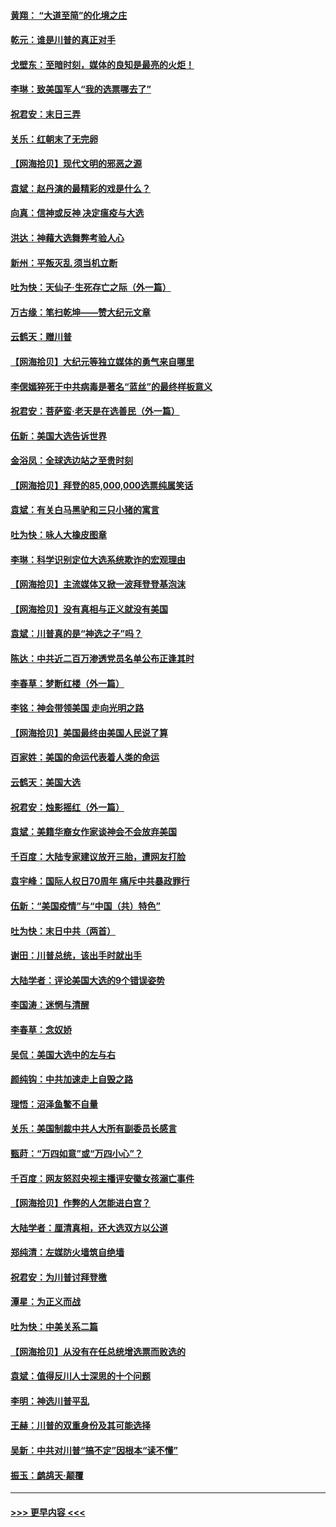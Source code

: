 #### [黄翔： “大道至简”的化境之庄](../pages/nsc993/n12637541.md?t=12230551) 
#### [乾元：谁是川普的真正对手](../pages/nsc993/n12637090.md?t=12230551) 
#### [戈壁东：至暗时刻，媒体的良知是最亮的火炬！](../pages/nsc993/n12637042.md?t=12230551) 
#### [李琳：致美国军人“我的选票哪去了”](../pages/nsc993/n12635351.md?t=12230551) 
#### [祝君安：末日三弄](../pages/nsc993/n12635324.md?t=12230551) 
#### [关乐：红朝末了无完卵](../pages/nsc993/n12635315.md?t=12230551) 
#### [【网海拾贝】现代文明的邪恶之源](../pages/nsc993/n12634425.md?t=12230551) 
#### [袁斌：赵丹演的最精彩的戏是什么？](../pages/nsc993/n12633316.md?t=12230551) 
#### [向真：信神或反神 决定瘟疫与大选](../pages/nsc993/n12632710.md?t=12230551) 
#### [洪达：神藉大选舞弊考验人心](../pages/nsc993/n12631962.md?t=12230551) 
#### [新州：平叛灭乱  须当机立断](../pages/nsc993/n12631946.md?t=12230551) 
#### [吐为快：天仙子‧生死存亡之际（外一篇）](../pages/nsc993/n12631927.md?t=12230551) 
#### [万古缘：笔扫乾坤——赞大纪元文章](../pages/nsc993/n12631922.md?t=12230551) 
#### [云鹤天：赠川普](../pages/nsc993/n12631823.md?t=12230551) 
#### [【网海拾贝】大纪元等独立媒体的勇气来自哪里](../pages/nsc993/n12629961.md?t=12230551) 
#### [李偲嫣猝死于中共病毒是著名“蓝丝”的最终样板意义](../pages/nsc993/n12628812.md?t=12230551) 
#### [祝君安：菩萨蛮·老天是在选善民（外一篇）](../pages/nsc993/n12628793.md?t=12230551) 
#### [伍新：美国大选告诉世界](../pages/nsc993/n12628768.md?t=12230551) 
#### [金浴凤：全球选边站之至贵时刻](../pages/nsc993/n12627318.md?t=12230551) 
#### [【网海拾贝】拜登的85,000,000选票纯属笑话](../pages/nsc993/n12626569.md?t=12230551) 
#### [袁斌：有关白马黑驴和三只小猪的寓言](../pages/nsc993/n12626198.md?t=12230551) 
#### [吐为快：咏人大橡皮图章](../pages/nsc993/n12624470.md?t=12230551) 
#### [李琳：科学识别定位大选系统欺诈的宏观理由](../pages/nsc993/n12624340.md?t=12230551) 
#### [【网海拾贝】主流媒体又掀一波拜登登基泡沫](../pages/nsc993/n12624000.md?t=12230551) 
#### [【网海拾贝】没有真相与正义就没有美国](../pages/nsc993/n12621885.md?t=12230551) 
#### [袁斌：川普真的是“神选之子”吗？](../pages/nsc993/n12621749.md?t=12230551) 
#### [陈达：中共近二百万渗透党员名单公布正逢其时](../pages/nsc993/n12620870.md?t=12230551) 
#### [李春草：梦断红楼（外一篇）](../pages/nsc993/n12619122.md?t=12230551) 
#### [李铭：神会带领美国 走向光明之路](../pages/nsc993/n12618584.md?t=12230551) 
#### [【网海拾贝】美国最终由美国人民说了算](../pages/nsc993/n12617255.md?t=12230551) 
#### [百家姓：美国的命运代表着人类的命运](../pages/nsc993/n12615838.md?t=12230551) 
#### [云鹤天：美国大选](../pages/nsc993/n12615994.md?t=12230551) 
#### [祝君安：烛影摇红（外一篇）](../pages/nsc993/n12615975.md?t=12230551) 
#### [袁斌：美籍华裔女作家谈神会不会放弃美国](../pages/nsc993/n12615263.md?t=12230551) 
#### [千百度：大陆专家建议放开三胎，遭网友打脸](../pages/nsc993/n12614456.md?t=12230551) 
#### [袁宇峰：国际人权日70周年 痛斥中共暴政罪行](../pages/nsc993/n12611965.md?t=12230551) 
#### [伍新：“美国疫情”与“中国（共）特色”](../pages/nsc993/n12611463.md?t=12230551) 
#### [吐为快：末日中共（两首）](../pages/nsc993/n12611461.md?t=12230551) 
#### [谢田：川普总统，该出手时就出手](../pages/nsc993/n12610905.md?t=12230551) 
#### [大陆学者：评论美国大选的9个错误姿势](../pages/nsc993/n12609586.md?t=12230551) 
#### [李国涛：迷惘与清醒](../pages/nsc993/n12607532.md?t=12230551) 
#### [李春草：念奴娇](../pages/nsc993/n12607083.md?t=12230551) 
#### [吴侃：美国大选中的左与右](../pages/nsc993/n12607054.md?t=12230551) 
#### [颜纯钩：中共加速走上自毁之路](../pages/nsc993/n12606473.md?t=12230551) 
#### [理悟：沼泽鱼鳖不自量](../pages/nsc993/n12606454.md?t=12230551) 
#### [关乐：美国制裁中共人大所有副委员长感言](../pages/nsc993/n12606442.md?t=12230551) 
#### [甄莳：“万四如意”或“万四小心”？](../pages/nsc993/n12606091.md?t=12230551) 
#### [千百度：网友怒怼央视主播评安徽女孩溺亡事件](../pages/nsc993/n12605370.md?t=12230551) 
#### [【网海拾贝】作弊的人怎能进白宫？](../pages/nsc993/n12603546.md?t=12230551) 
#### [大陆学者：厘清真相，还大选双方以公道](../pages/nsc993/n12603475.md?t=12230551) 
#### [郑纯清：左媒防火墙筑自绝墙](../pages/nsc993/n12602226.md?t=12230551) 
#### [祝君安：为川普讨拜登檄](../pages/nsc993/n12602199.md?t=12230551) 
#### [潭星：为正义而战](../pages/nsc993/n12600926.md?t=12230551) 
#### [吐为快：中美关系二篇](../pages/nsc993/n12600908.md?t=12230551) 
#### [【网海拾贝】从没有在任总统增选票而败选的](../pages/nsc993/n12600435.md?t=12230551) 
#### [袁斌：值得反川人士深思的十个问题](../pages/nsc993/n12600332.md?t=12230551) 
#### [李明：神选川普平乱](../pages/nsc993/n12599751.md?t=12230551) 
#### [王赫：川普的双重身份及其可能选择](../pages/nsc993/n12599723.md?t=12230551) 
#### [吴新：中共对川普“搞不定”因根本“读不懂”](../pages/nsc993/n12599502.md?t=12230551) 
#### [振玉：鹧鸪天‧颠覆](../pages/nsc993/n12599494.md?t=12230551) 

----
#### [ >>> 更早内容 <<< ](../indexes/nsc993-earlier.md)
